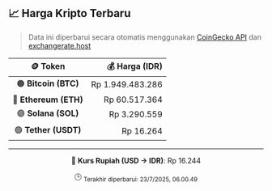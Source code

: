 

<!-- HARGA_KRIPTO -->
## 📈 Harga Kripto Terbaru

> Data ini diperbarui secara otomatis menggunakan [CoinGecko API](https://www.coingecko.com/) dan [exchangerate.host](https://exchangerate.host/)

<div align="center">

| 🪙 Token | 💰 Harga (IDR) |
|:------:|---------------:|
| 🟠 **Bitcoin (BTC)**   | Rp 1.949.483.286 |
| 🔵 **Ethereum (ETH)**  | Rp 60.517.364 |
| 🟣 **Solana (SOL)**    | Rp 3.290.559 |
| 🟢 **Tether (USDT)**   | Rp 16.264 |

---

💱 **Kurs Rupiah (USD → IDR)**: Rp 16.244

🕒 <sub>Terakhir diperbarui: 23/7/2025, 06.00.49</sub>

</div>
<!-- /HARGA_KRIPTO -->